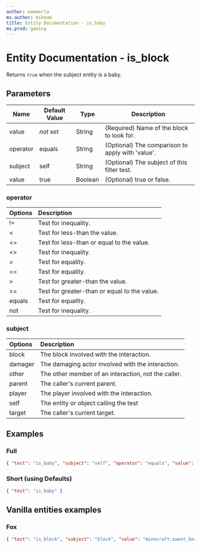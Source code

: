 ```yaml
---
author: mammerla
ms.author: mikeam
title: Entity Documentation - is_baby
ms.prod: gaming
---
```


# Entity Documentation - is_block

Returns `true` when the subject entity is a baby.

## Parameters

|Name |Default Value  |Type  |Description  |
|---------|---------|---------|---------|
|value |*not set* |String |(Required) Name of the block to look for. |
|operator| equals| String| (Optional) The comparison to apply with 'value'.|
|subject| self| String| (Optional) The subject of this filter test.|
|value| true|Boolean|  (Optional) true or false. |

### operator

| Options| Description |
|:-----------|:-----------|
| !=| Test for inequality. |
| <| Test for less-than the value. |
| <=| Test for less-than or equal to the value. |
| <>| Test for inequality. |
| =| Test for equality. |
| ==| Test for equality. |
| >| Test for greater-than the value. |
| >=| Test for greater-than or equal to the value. |
| equals| Test for equality. |
| not| Test for inequality. |

### subject

| Options| Description |
|:-----------|:-----------|
| block| The block involved with the interaction. |
| damager| The damaging actor involved with the interaction. |
| other| The other member of an interaction, not the caller. |
| parent| The caller's current parent. |
| player| The player involved with the interaction. |
| self| The entity or object calling the test |
| target| The caller's current target. |


## Examples

### Full

```json
{ "test": "is_baby", "subject": "self", "operator": "equals", "value": "true" }
```

### Short (using Defaults)

```json
{ "test": "is_baby" }
```

## Vanilla entities examples

### Fox

```json
{ "test": "is_block", "subject": "block", "value": "minecraft:sweet_berry_bush" }
```
